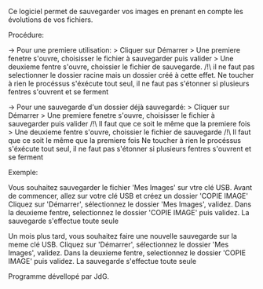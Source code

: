 Ce logiciel permet de sauvegarder vos images en prenant en compte les évolutions de vos fichiers.

Procédure:

-> Pour une premiere utilisation:
      > Cliquer sur Démarrer
      > Une premiere fenetre s'ouvre, choisisser le fichier à sauvegarder puis valider
      > Une deuxieme fentre s'ouvre, choissier le fichier de sauvegarde. 
      /!\ il ne faut pas selectionner le dossier racine mais un dossier créé à cette effet.
      Ne toucher à rien le procéssus s'éxécute tout seul, il ne faut pas s'étonner si plusieurs fentres s'ouvrent et se ferment

-> Pour une sauvegarde d'un dossier déjà sauvegardé:
      > Cliquer sur Démarrer
      > Une premiere fenetre s'ouvre, choisisser le fichier à sauvegarder puis valider 
      /!\ Il faut que ce soit le même que la premiere fois
      > Une deuxieme fentre s'ouvre, choissier le fichier de sauvegarde /!\ Il faut que ce soit le même que la premiere fois
      Ne toucher à rien le procéssus s'éxécute tout seul, il ne faut pas s'étonner si plusieurs fentres s'ouvrent et se ferment
      
Exemple:

  Vous souhaitez sauvegarder le fichier 'Mes Images' sur vtre clé USB. 
  Avant de commencer, allez sur votre clé USB et créez un dossier 'COPIE IMAGE'
  Cliquez sur 'Démarrer', sélectionnez le dossier 'Mes Images', validez.
  Dans la deuxieme fentre, selectionnez le dossier 'COPIE IMAGE' puis validez.
  La sauvegarde s'effectue toute seule
  
  Un mois plus tard, vous souhaitez faire une nouvelle sauvegarde sur la meme clé USB.
  Cliquez sur 'Démarrer', sélectionnez le dossier 'Mes Images', validez.
  Dans la deuxieme fentre, selectionnez le dossier 'COPIE IMAGE' puis validez.
  La sauvegarde s'effectue toute seule


Programme dévellopé par JdG.

